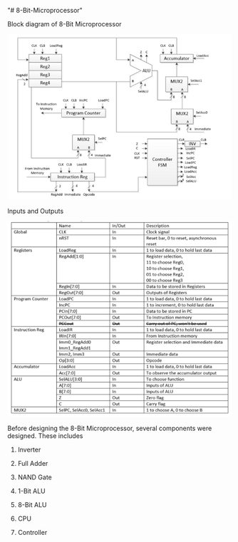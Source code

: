 "# 8-Bit-Microprocessor" 

Block diagram of 8-Bit Microprocessor

![Block_Diagram](8_bit_Block.PNG)

Inputs and Outputs

![IO](IO.PNG)

Before designing the 8-Bit Microprocessor, several components were designed. These includes 

1) Inverter

2) Full Adder

3) NAND Gate

4) 1-Bit ALU

5) 8-Bit ALU

6) CPU

7) Controller

